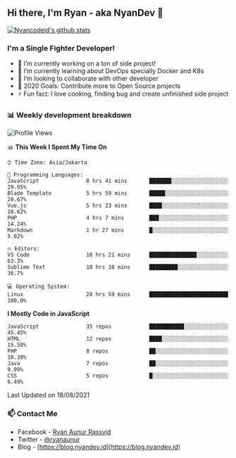 ## Hi there, I'm Ryan - aka NyanDev 👋

[![Nyancodeid's github stats](https://github-readme-stats.vercel.app/api?username=nyancodeid)](https://github.com/nyancodeid/nyancodeid)

### I'm a Single Fighter Developer!
- 🔭 I’m currently working on a ton of side project!
- 🌱 I’m currently learning about DevOps specially Docker and K8s
- 👯 I’m looking to collaborate with other developer
- 🥅 2020 Goals: Contribute more to Open Source projects
- ⚡ Fun fact: I love cooking, finding bug and create unfinished side project 

### 📊 Weekly development breakdown

<!--START_SECTION:waka-->
![Profile Views](http://img.shields.io/badge/Profile%20Views-13-blue)

📊 **This Week I Spent My Time On** 

```text
⌚︎ Time Zone: Asia/Jakarta

💬 Programming Languages: 
JavaScript               8 hrs 41 mins       ███████░░░░░░░░░░░░░░░░░░   29.95% 
Blade Template           5 hrs 59 mins       █████░░░░░░░░░░░░░░░░░░░░   20.67% 
Vue.js                   5 hrs 23 mins       ████░░░░░░░░░░░░░░░░░░░░░   18.62% 
PHP                      4 hrs 7 mins        ███░░░░░░░░░░░░░░░░░░░░░░   14.24% 
Markdown                 1 hr 27 mins        █░░░░░░░░░░░░░░░░░░░░░░░░   5.02%

🔥 Editors: 
VS Code                  18 hrs 21 mins      ███████████████░░░░░░░░░░   63.3% 
Sublime Text             10 hrs 38 mins      █████████░░░░░░░░░░░░░░░░   36.7%

💻 Operating System: 
Linux                    28 hrs 59 mins      █████████████████████████   100.0%

```

**I Mostly Code in JavaScript** 

```text
JavaScript               35 repos            ███████████░░░░░░░░░░░░░░   45.45% 
HTML                     12 repos            ████░░░░░░░░░░░░░░░░░░░░░   15.58% 
PHP                      8 repos             ██░░░░░░░░░░░░░░░░░░░░░░░   10.39% 
Java                     7 repos             ██░░░░░░░░░░░░░░░░░░░░░░░   9.09% 
CSS                      5 repos             █░░░░░░░░░░░░░░░░░░░░░░░░   6.49%

```



 Last Updated on 18/08/2021
<!--END_SECTION:waka-->

### 📫 Contact Me
- Facebook - [Ryan Aunur Rassyid](https://facebook.com/ryan.hac)
- Twitter - [@ryanaunur](https://twitter.com/ryanaunur)
- Blog - [https://blog.nyandev.id](https://blog.nyandev.id)
